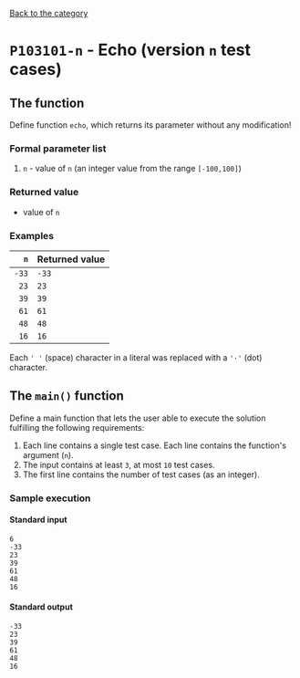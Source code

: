 [Back to the category](./README.md)

# `P103101-n` - Echo (version `n` test cases)

## The function

Define function `echo`, which returns its parameter without any modification!


### Formal parameter list

1. `n` - value of `n` (an integer value from the range `[-100,100]`)

### Returned value

* value of `n`

### Examples

| `n` | Returned value | 
| ---: | :-- | 
| `-33` | `-33` | 
| `23` | `23` | 
| `39` | `39` | 
| `61` | `61` | 
| `48` | `48` | 
| `16` | `16` | 

Each `' '` (space) character in a literal was replaced with a  `'·'` (dot) character.

## The `main()` function

Define a main function that lets the user able to execute the solution fulfilling the following requirements:

1. Each line contains a single test case. Each line contains the function's argument (`n`).
1. The input contains at least `3`, at most `10` test cases.
1. The first line contains the number of test cases (as an integer).

### Sample execution

#### Standard input

```
6
-33
23
39
61
48
16
```

#### Standard output

```
-33
23
39
61
48
16
```